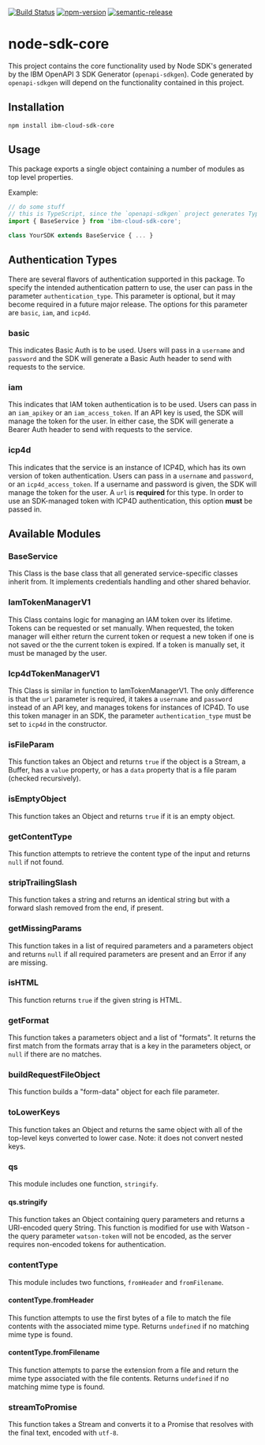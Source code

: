 [![Build Status](https://travis-ci.com/IBM/node-sdk-core.svg?branch=master)](https://travis-ci.com/IBM/node-sdk-core)
[![npm-version](https://img.shields.io/npm/v/ibm-cloud-sdk-core.svg)](https://www.npmjs.com/package/ibm-cloud-sdk-core)
[![semantic-release](https://img.shields.io/badge/%20%20%F0%9F%93%A6%F0%9F%9A%80-semantic--release-e10079.svg)](https://github.com/semantic-release/semantic-release)

# node-sdk-core
This project contains the core functionality used by Node SDK's generated by the IBM OpenAPI 3 SDK Generator (`openapi-sdkgen`).
Code generated by `openapi-sdkgen` will depend on the functionality contained in this project.

## Installation
`npm install ibm-cloud-sdk-core`

## Usage
This package exports a single object containing a number of modules as top level properties.

Example:
```js
// do some stuff
// this is TypeScript, since the `openapi-sdkgen` project generates TypeScript
import { BaseService } from 'ibm-cloud-sdk-core';

class YourSDK extends BaseService { ... }
```

## Authentication Types
There are several flavors of authentication supported in this package. To specify the intended authentication pattern to use, the user can pass in the parameter `authentication_type`. This parameter is optional, but it may become required in a future major release. The options for this parameter are `basic`, `iam`, and `icp4d`.

### basic
This indicates Basic Auth is to be used. Users will pass in a `username` and `password` and the SDK will generate a Basic Auth header to send with requests to the service.

### iam
This indicates that IAM token authentication is to be used. Users can pass in an `iam_apikey` or an `iam_access_token`. If an API key is used, the SDK will manage the token for the user. In either case, the SDK will generate a Bearer Auth header to send with requests to the service.

### icp4d
This indicates that the service is an instance of ICP4D, which has its own version of token authentication. Users can pass in a `username` and `password`, or an `icp4d_access_token`. If a username and password is given, the SDK will manage the token for the user.
A `url` is **required** for this type. In order to use an SDK-managed token with ICP4D authentication, this option **must** be passed in.

## Available Modules
### BaseService
This Class is the base class that all generated service-specific classes inherit from. It implements credentials handling and other shared behavior.

### IamTokenManagerV1
This Class contains logic for managing an IAM token over its lifetime. Tokens can be requested or set manually. When requested, the token manager will either return the current token or request a new token if one is not saved or the the current token is expired. If a token is manually set, it must be managed by the user.

### Icp4dTokenManagerV1
This Class is similar in function to IamTokenManagerV1. The only difference is that the `url` parameter is required, it takes a `username` and `password` instead of an API key, and manages tokens for instances of ICP4D. To use this token manager in an SDK, the parameter `authentication_type` must be set to `icp4d` in the constructor.

### isFileParam
This function takes an Object and returns `true` if the object is a Stream, a Buffer, has a `value` property, or has a `data` property that is a file param (checked recursively).

### isEmptyObject
This function takes an Object and returns `true` if it is an empty object.

### getContentType
This function attempts to retrieve the content type of the input and returns `null` if not found.

### stripTrailingSlash
This function takes a string and returns an identical string but with a forward slash removed from the end, if present.

### getMissingParams
This function takes in a list of required parameters and a parameters object and returns `null` if all required parameters are present and an Error if any are missing.

### isHTML
This function returns `true` if the given string is HTML.

### getFormat
This function takes a parameters object and a list of "formats". It returns the first match from the formats array that is a key in the parameters object, or `null` if there are no matches.

### buildRequestFileObject
This function builds a "form-data" object for each file parameter.

### toLowerKeys
This function takes an Object and returns the same object with all of the top-level keys converted to lower case. Note: it does not convert nested keys.

### qs
This module includes one function, `stringify`.

#### qs.stringify
This function takes an Object containing query parameters and returns a URI-encoded query String. This function is modified for use with Watson - the query parameter `watson-token` will not be encoded, as the server requires non-encoded tokens for authentication.

### contentType
This module includes two functions, `fromHeader` and `fromFilename`.

#### contentType.fromHeader
This function attempts to use the first bytes of a file to match the file contents with the associated mime type. Returns `undefined` if no matching mime type is found.

#### contentType.fromFilename
This function attempts to parse the extension from a file and return the mime type associated with the file contents. Returns `undefined` if no matching mime type is found. 

### streamToPromise
This function takes a Stream and converts it to a Promise that resolves with the final text, encoded with `utf-8`.
